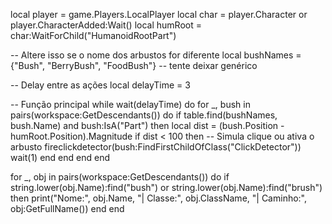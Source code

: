 local player = game.Players.LocalPlayer
local char = player.Character or player.CharacterAdded:Wait()
local humRoot = char:WaitForChild("HumanoidRootPart")

-- Altere isso se o nome dos arbustos for diferente
local bushNames = {"Bush", "BerryBush", "FoodBush"} -- tente deixar genérico

-- Delay entre as ações
local delayTime = 3

-- Função principal
while wait(delayTime) do
    for _, bush in pairs(workspace:GetDescendants()) do
        if table.find(bushNames, bush.Name) and bush:IsA("Part") then
            local dist = (bush.Position - humRoot.Position).Magnitude
            if dist < 100 then
                -- Simula clique ou ativa o arbusto
                fireclickdetector(bush:FindFirstChildOfClass("ClickDetector"))
                wait(1)
            end
        end
    end
end

for _, obj in pairs(workspace:GetDescendants()) do
    if string.lower(obj.Name):find("bush") or string.lower(obj.Name):find("brush") then
        print("Nome:", obj.Name, "| Classe:", obj.ClassName, "| Caminho:", obj:GetFullName())
    end
end
